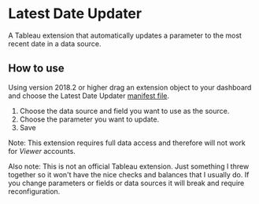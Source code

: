 # Latest Date Updater
A Tableau extension that automatically updates a parameter to the most recent date in a data source.

## How to use
Using version 2018.2 or higher drag an extension object to your dashboard and choose the Latest Date Updater [manifest file](https://keshiarose.github.io/latest-date-updater/LatestDateUpdater.trex).

1. Choose the data source and field you want to use as the source.
2. Choose the parameter you want to update.
3. Save

Note: This extension requires full data access and therefore will not work for *Viewer* accounts.

Also note: This is not an official Tableau extension. Just something I threw together so it won't have the nice checks and balances that I usually do. If you change parameters or fields or data sources it will break and require reconfiguration.
